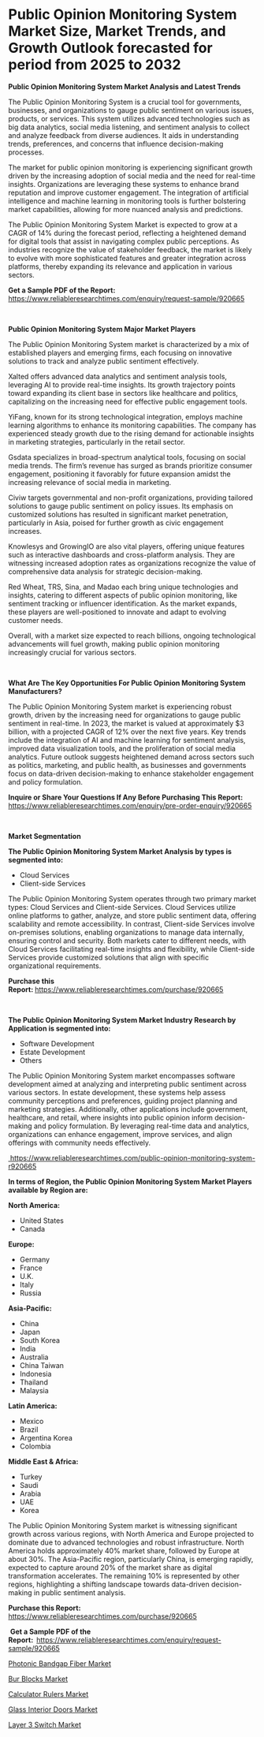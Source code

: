 <p><h1>Public Opinion Monitoring System Market Size, Market Trends, and Growth Outlook forecasted for period from 2025 to 2032</h1></p><p><strong>Public Opinion Monitoring System Market Analysis and Latest Trends</strong></p>
<p><p>The Public Opinion Monitoring System is a crucial tool for governments, businesses, and organizations to gauge public sentiment on various issues, products, or services. This system utilizes advanced technologies such as big data analytics, social media listening, and sentiment analysis to collect and analyze feedback from diverse audiences. It aids in understanding trends, preferences, and concerns that influence decision-making processes.</p><p>The market for public opinion monitoring is experiencing significant growth driven by the increasing adoption of social media and the need for real-time insights. Organizations are leveraging these systems to enhance brand reputation and improve customer engagement. The integration of artificial intelligence and machine learning in monitoring tools is further bolstering market capabilities, allowing for more nuanced analysis and predictions.</p><p>The Public Opinion Monitoring System Market is expected to grow at a CAGR of 14% during the forecast period, reflecting a heightened demand for digital tools that assist in navigating complex public perceptions. As industries recognize the value of stakeholder feedback, the market is likely to evolve with more sophisticated features and greater integration across platforms, thereby expanding its relevance and application in various sectors.</p></p>
<p><strong>Get a Sample PDF of the Report:&nbsp;</strong> <a href="https://www.reliableresearchtimes.com/enquiry/request-sample/920665?utm_campaign=3047&utm_medium=2&utm_source=Github&utm_content=ia&utm_term=06032025&utm_id=public-opinion-monitoring-system">https://www.reliableresearchtimes.com/enquiry/request-sample/920665</a></p>
<p>&nbsp;</p>
<p><strong>Public Opinion Monitoring System Major Market Players</strong></p>
<p><p>The Public Opinion Monitoring System market is characterized by a mix of established players and emerging firms, each focusing on innovative solutions to track and analyze public sentiment effectively.</p><p>Xalted offers advanced data analytics and sentiment analysis tools, leveraging AI to provide real-time insights. Its growth trajectory points toward expanding its client base in sectors like healthcare and politics, capitalizing on the increasing need for effective public engagement tools.</p><p>YiFang, known for its strong technological integration, employs machine learning algorithms to enhance its monitoring capabilities. The company has experienced steady growth due to the rising demand for actionable insights in marketing strategies, particularly in the retail sector.</p><p>Gsdata specializes in broad-spectrum analytical tools, focusing on social media trends. The firm’s revenue has surged as brands prioritize consumer engagement, positioning it favorably for future expansion amidst the increasing relevance of social media in marketing.</p><p>Civiw targets governmental and non-profit organizations, providing tailored solutions to gauge public sentiment on policy issues. Its emphasis on customized solutions has resulted in significant market penetration, particularly in Asia, poised for further growth as civic engagement increases.</p><p>Knowlesys and GrowingIO are also vital players, offering unique features such as interactive dashboards and cross-platform analysis. They are witnessing increased adoption rates as organizations recognize the value of comprehensive data analysis for strategic decision-making.</p><p>Red Wheat, TRS, Sina, and Madao each bring unique technologies and insights, catering to different aspects of public opinion monitoring, like sentiment tracking or influencer identification. As the market expands, these players are well-positioned to innovate and adapt to evolving customer needs.</p><p>Overall, with a market size expected to reach billions, ongoing technological advancements will fuel growth, making public opinion monitoring increasingly crucial for various sectors.</p></p>
<p>&nbsp;</p>
<p><strong>What Are The Key Opportunities For Public Opinion Monitoring System Manufacturers?</strong></p>
<p><p>The Public Opinion Monitoring System market is experiencing robust growth, driven by the increasing need for organizations to gauge public sentiment in real-time. In 2023, the market is valued at approximately $3 billion, with a projected CAGR of 12% over the next five years. Key trends include the integration of AI and machine learning for sentiment analysis, improved data visualization tools, and the proliferation of social media analytics. Future outlook suggests heightened demand across sectors such as politics, marketing, and public health, as businesses and governments focus on data-driven decision-making to enhance stakeholder engagement and policy formulation.</p></p>
<p><strong>Inquire or Share Your Questions If Any Before Purchasing This Report:</strong> <a href="https://www.reliableresearchtimes.com/enquiry/pre-order-enquiry/920665?utm_campaign=3047&utm_medium=2&utm_source=Github&utm_content=ia&utm_term=06032025&utm_id=public-opinion-monitoring-system">https://www.reliableresearchtimes.com/enquiry/pre-order-enquiry/920665</a></p>
<p>&nbsp;</p>
<p><strong>Market Segmentation</strong></p>
<p><strong>The Public Opinion Monitoring System Market Analysis by types is segmented into:</strong></p>
<p><ul><li>Cloud Services</li><li>Client-side Services</li></ul></p>
<p><p>The Public Opinion Monitoring System operates through two primary market types: Cloud Services and Client-side Services. Cloud Services utilize online platforms to gather, analyze, and store public sentiment data, offering scalability and remote accessibility. In contrast, Client-side Services involve on-premises solutions, enabling organizations to manage data internally, ensuring control and security. Both markets cater to different needs, with Cloud Services facilitating real-time insights and flexibility, while Client-side Services provide customized solutions that align with specific organizational requirements.</p></p>
<p><strong>Purchase this Report:&nbsp;</strong><a href="https://www.reliableresearchtimes.com/purchase/920665?utm_campaign=3047&utm_medium=2&utm_source=Github&utm_content=ia&utm_term=06032025&utm_id=public-opinion-monitoring-system">https://www.reliableresearchtimes.com/purchase/920665</a></p>
<p>&nbsp;</p>
<p><strong>The Public Opinion Monitoring System Market Industry Research by Application is segmented into:</strong></p>
<p><ul><li>Software Development</li><li>Estate Development</li><li>Others</li></ul></p>
<p><p>The Public Opinion Monitoring System market encompasses software development aimed at analyzing and interpreting public sentiment across various sectors. In estate development, these systems help assess community perceptions and preferences, guiding project planning and marketing strategies. Additionally, other applications include government, healthcare, and retail, where insights into public opinion inform decision-making and policy formulation. By leveraging real-time data and analytics, organizations can enhance engagement, improve services, and align offerings with community needs effectively.</p></p>
<p><a href="https://www.reliableresearchtimes.com/public-opinion-monitoring-system-r920665?utm_campaign=3047&utm_medium=2&utm_source=Github&utm_content=ia&utm_term=06032025&utm_id=public-opinion-monitoring-system">&nbsp;https://www.reliableresearchtimes.com/public-opinion-monitoring-system-r920665</a></p>
<p><strong>In terms of Region, the Public Opinion Monitoring System Market Players available by Region are:</strong></p>
<p>
    <p> <strong> North America: </strong>
        <ul>
            <li>United States</li>
            <li>Canada</li>
        </ul>
        </p> 
    <p> <strong> Europe: </strong>
        <ul>
            <li>Germany</li>
            <li>France</li>
            <li>U.K.</li>
            <li>Italy</li>
            <li>Russia</li>
        </ul>
        </p> 
    <p> <strong> Asia-Pacific: </strong>
        <ul>
            <li>China</li>
            <li>Japan</li>
            <li>South Korea</li>
            <li>India</li>
            <li>Australia</li>
            <li>China Taiwan</li>
            <li>Indonesia</li>
            <li>Thailand</li>
            <li>Malaysia</li>
        </ul>
        </p> 
    <p> <strong> Latin America: </strong>
        <ul>
            <li>Mexico</li>
            <li>Brazil</li>
            <li>Argentina Korea</li>
            <li>Colombia</li>
        </ul>
        </p> 
    <p> <strong> Middle East & Africa: </strong>
        <ul>
            <li>Turkey</li>
            <li>Saudi</li>
            <li>Arabia</li>
            <li>UAE</li>
            <li>Korea</li>
        </ul>
    </p>
    </p>
<p><p>The Public Opinion Monitoring System market is witnessing significant growth across various regions, with North America and Europe projected to dominate due to advanced technologies and robust infrastructure. North America holds approximately 40% market share, followed by Europe at about 30%. The Asia-Pacific region, particularly China, is emerging rapidly, expected to capture around 20% of the market share as digital transformation accelerates. The remaining 10% is represented by other regions, highlighting a shifting landscape towards data-driven decision-making in public sentiment analysis.</p></p>
<p><strong>Purchase this Report: </strong><a href="https://www.reliableresearchtimes.com/purchase/920665?utm_campaign=3047&utm_medium=2&utm_source=Github&utm_content=ia&utm_term=06032025&utm_id=public-opinion-monitoring-system">https://www.reliableresearchtimes.com/purchase/920665</a></p>
<p>&nbsp;<strong>Get a Sample PDF of the Report:&nbsp;&nbsp;</strong><a href="https://www.reliableresearchtimes.com/enquiry/request-sample/920665?utm_campaign=3047&utm_medium=2&utm_source=Github&utm_content=ia&utm_term=06032025&utm_id=public-opinion-monitoring-system">https://www.reliableresearchtimes.com/enquiry/request-sample/920665</a></p>
<p><strong></strong></p>
<p><p><a href="https://www.linkedin.com/pulse/comprehensive-photonic-bandgap-fiber-market-analysis-growing-ipysf?utm_campaign=3047&utm_medium=2&utm_source=Github&utm_content=ia&utm_term=06032025&utm_id=public-opinion-monitoring-system">Photonic Bandgap Fiber Market</a></p><p><a href="https://www.linkedin.com/pulse/comprehensive-examination-bur-blocks-market-size-share-haukc?utm_campaign=3047&utm_medium=2&utm_source=Github&utm_content=ia&utm_term=06032025&utm_id=public-opinion-monitoring-system">Bur Blocks Market</a></p><p><a href="https://www.linkedin.com/pulse/market-examination-report-calculator-rulers-growth-forecast-otlvc?utm_campaign=3047&utm_medium=2&utm_source=Github&utm_content=ia&utm_term=06032025&utm_id=public-opinion-monitoring-system">Calculator Rulers Market</a></p><p><a href="https://www.linkedin.com/pulse/market-growth-revenue-projections-glass-interior-doors-76rac?utm_campaign=3047&utm_medium=2&utm_source=Github&utm_content=ia&utm_term=06032025&utm_id=public-opinion-monitoring-system">Glass Interior Doors Market</a></p><p><a href="https://github.com/ivvrgibi/Market-Research-Report-List-1/blob/main/layer-3-switch-market.md?utm_campaign=3047&utm_medium=2&utm_source=Github&utm_content=ia&utm_term=06032025&utm_id=public-opinion-monitoring-system">Layer 3 Switch Market</a></p></p>